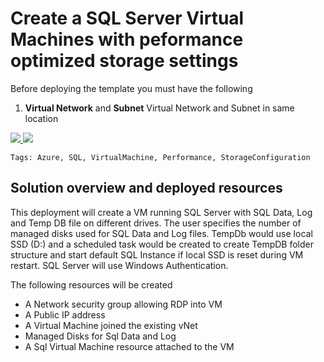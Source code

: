 # Create a SQL Server Virtual Machines with peformance optimized storage settings


Before deploying the template you must have the following

1. **Virtual Network** and **Subnet** Virtual Network and Subnet in same location

<a href="https://portal.azure.com/#create/Microsoft.Template/uri/https%3A%2F%2Fraw.githubusercontent.com%2FAzure%2Fazure-quickstart-templates%2Fmaster%2F101-sql-vm-new-storage%2Fazuredeploy.json" target="_blank">
    <img src="http://azuredeploy.net/deploybutton.png"/>
</a>
<a href="http://armviz.io/#/?load=https%3A%2F%2Fraw.githubusercontent.com%2FAzure%2Fazure-quickstart-templates%2Fmaster%2F101-sql-vm-new-storage%2Fazuredeploy.json" target="_blank">
    <img src="http://armviz.io/visualizebutton.png"/>
</a>

`Tags: Azure, SQL, VirtualMachine, Performance, StorageConfiguration`

## Solution overview and deployed resources

This deployment will create a VM running SQL Server with SQL Data, Log and Temp DB file on different drives.
The user specifies the number of managed disks used for SQL Data and Log files.
TempDb would use local SSD (D:) and a scheduled task would be created to create TempDB folder structure and start default SQL Instance if local SSD is reset during VM restart. 
SQL Server will use Windows Authentication.

The following resources will be created
 - A Network security group allowing RDP into VM
 - A Public IP address
 - A Virtual Machine joined the existing vNet
 - Managed Disks for Sql Data and Log 
 - A Sql Virtual Machine resource attached to the VM
